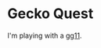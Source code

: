 # Gecko Quest
I'm playing with a
[gg11](https://www.silabs.com/products/development-tools/mcu/32-bit/efm32-giant-gecko-gg11-starter-kit).
